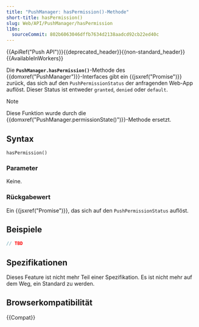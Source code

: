 ```yaml
---
title: "PushManager: hasPermission()-Methode"
short-title: hasPermission()
slug: Web/API/PushManager/hasPermission
l10n:
  sourceCommit: 802b6063046dffb7634d2138aadcd92cb22ed40c
---
```


{{ApiRef("Push API")}}{{deprecated_header}}{{non-standard_header}}{{AvailableInWorkers}}

Die **`PushManager.hasPermission()`**-Methode des {{domxref("PushManager")}}-Interfaces gibt ein {{jsxref("Promise")}} zurück, das sich auf den `PushPermissionStatus` der anfragenden Web-App auflöst. Dieser Status ist entweder `granted`, `denied` oder `default`.

> [!NOTE]
> Diese Funktion wurde durch die {{domxref("PushManager.permissionState()")}}-Methode ersetzt.

## Syntax

```js-nolint
hasPermission()
```

### Parameter

Keine.

### Rückgabewert

Ein {{jsxref("Promise")}}, das sich auf den `PushPermissionStatus` auflöst.

## Beispiele

```js
// TBD
```

## Spezifikationen

Dieses Feature ist nicht mehr Teil einer Spezifikation. Es ist nicht mehr auf dem Weg, ein Standard zu werden.

## Browserkompatibilität

{{Compat}}
